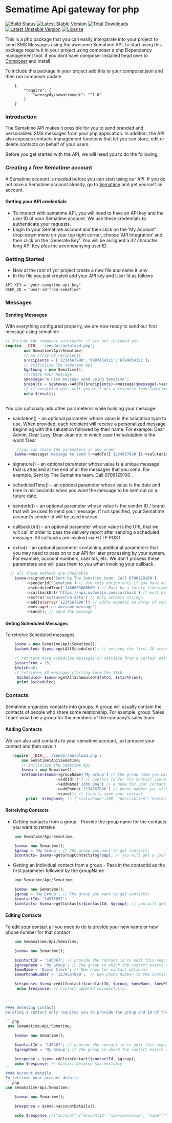 
# Sematime Api gateway for php 

[![Build Status](https://travis-ci.org/weezqyd/sematime-api.svg?branch=master)](http://travis-ci.org/weezqydy/sematimeapi) 
[![Latest Stable Version](https://poser.pugx.org/weezqydy/sematimeapi/v/stable)](https://packagist.org/packages/weezqydy/sematimeapi) [![Total Downloads](https://poser.pugx.org/weezqydy/sematimeapi/downloads)](https://packagist.org/packages/weezqydy/sematimeapi) [![Latest Unstable Version](https://poser.pugx.org/weezqydy/sematimeapi/v/unstable)](https://packagist.org/packages/weezqydy/sematimeapi) [![License](https://poser.pugx.org/weezqydy/sematimeapi/license)](https://packagist.org/packages/weezqydy/sematimeapi)

This is a php package that you can easily intergarate into your project to send SMS Messages using the awesome Sematime API, to start using this package require it in your project using composer a php Dependency management tool.
if you dont have composer installed head over to [Composer](http://getcomposer.org/download) and install

To include this package in your project add this to your composer.json and then run composer update
```
    {
        "require": {
            "weezqydy/sematimeapi": "^1.0"
        }
    }
```
### Introduction
The Sematime API makes it possible for you to send branded and personalized SMS messages
from your php application. In addition, the API also exposes contacts management functions that let
you can store, edit or delete contacts on behalf of your users.

Before you get started with the API, we will need you to do the following:
### Creating a free Sematime account
A Sematime account is needed before you can start using our API. If you do not have a
Sematime account already, go to [Sematime](http://sematime.elasticbeanstalk.com/register) and get
yourself an account.

#### Getting your API credentials

- To interact with sematime API, you will need to have an API key and the user ID of your Sematime account. We use these credentials to authenticate your requests.
- Login to your Sematime account and then click on the ‘My Account’ drop-down menu on your top right corner, choose ‘API Integration’ and then click on the ‘Generate Key’. You will be assigned a 32 character long API Key plus the accompanying user ID.

### Getting Started
- Now at the root of yor project create a new file and name it .env 
- In the file you just created add your API key and User Id as follows
```
API_KEY = "your-sematime-api-key"
USER_ID = "user-id-from-sematime"
```

### Messages
#### Sending Messages

With everything configured properly, we are now ready to send our first message using sematime
```php
// Include the composer autoloader if its not included yet
require __DIR__.'/vendor/autoload.php';
        use Sematime\Api\Sematime;
        // An Array of recipients
        $recipients = ['1234567890','0987654321','6789054321'];
        // Initialize The Sematime Api
        $gateway = new Sematime();
        //Create Your Message
        $message='A nice message send using Sematime';      
        $results = $gateway->AddTo($recipients)->message($message)->send();
        // if evrything goes well you will get a response from Sematime
        echo $results;
        
 ```
 You can optionally add other parameterss while building your message

 - salutation() – an optional parameter whose value is the salutation type to use.
When provided, each recipient will receive a personalized message beginning
with the salutation followed by their name. For example: Dear Admin, Dear
Lucy, Dear Jean etc in which case the salutation is the word ‘Dear
```php
     //you can chain the parameters in any order
    $sema->message('message to send')->addTo(['1234567890'])->salutation('Dear')->send();
```
- signature() - an optional parameter whose value is a unique message that is
attached at the end of all the messages that you send. For example, Sent by The
Sematime team. Call 0706129100 .

- scheduledTime() – an optional parameter whose value is the date and time in
milliseconds when you want the message to be sent out on a future date.

- senderId() – an optional parameter whose value is the sender ID / brand that
will be used to send your message. If not specified, your Sematime
account’s sender Id will be used instead.

- callbackUrl() – an optional parameter whose value is the URL that we will call in
order to pass the delivery report after sending a scheduled message. All callbacks
are invoked via HTTP POST.

- extra() – an optional parameter containing additional parameters that
you may need to pass on to our API for later processing by your system. For
example, account numbers, user Ids, etc. We don’t process these parameters and
will pass them to you when invoking your callback.

```php
  // all these methods are chainable
    $sema->signature('Sent by The Sematime team. Call 0706129100')
         ->senderId('Sematime') // Use this option only if you have an existing  ID
         ->scheduledTime('1466683660000') // Must be a future timestamp
         ->callbackUrl('https://api.mydomain.com/callback') // must be an existing and Valid URL
         ->extra('extra=extra data') // Only accepts strings 
         ->addTo(array('1234567890')) // addTo expects an array of recipients
         ->message('an awesome message')
         ->send(); // send the message
```
#### Geting Scheduled Messages
To retreive Scheduled messages  
```php
    $sema = new Sematime\Api\Sematime();
    $scheduled= $sema->getAllScheduled(); // returns the first 20 scheduled messages

    /* retrieve more scheduled messages or retrieve from a certain point.*/
    $startFrom = 15;
    $fetch=40;
    // retrieves 40 messages starting form the 15th
     $scheduled= $sema->getAllScheduled($fetch, $startFrom);
     print $scheduled;

```
### Contacts
Sematime organizes contacts into groups. A group will usually contain the contacts of people
who share some relationship. For example, group ‘Sales Team’ would be a group for the
members of the company’s sales team.
#### Adding Contacts
 We can also add contacts to your sematime account, just prepare your contact and then save it
 ```php
    require __DIR__.'/vendor/autoload.php';
        use Sematime\Api\Sematime;      
        // Initialize The Sematime Api
        $sema = new Sematime();
        $response=$sema->groupName('My Group') // the group name you wish to add contacts
                       ->addId('1') // contact id for the contact you want to add
                       ->addName('John Doe') // a name for your contact 
                       ->addPhone('1234567890') // phone number you wish to add
                       ->save(); // finally save your contact
          print  $response; // {"statusCode":200, "description":"Contacts added successfully.","totalContacts":1, "contactsAdded":1}
 ```


#### Retreiving Contacts

- Getting contacts from a group - Provide the group name for the contacts you want to retreive


```php
    use Sematime/Api/Sematime;

    $sema= new Sematime();
    $group = 'My Group'; // The group you want to get contacts;
    $contacts= $sema->getGroupContacts($group); // you will get a json formated string of your contacts

```
- Getting an Individual contact from a group - Pass in the contactId as the first parameter followed by the groupName

```php
    use Sematime/Api/Sematime;

    $sema= new Sematime();
    $group = 'My Group'; // The group you want to get contacts;
    $contactId= '14578652';
    $contacts= $sema->getContacts($contactId, $group); // you will get a json formated string of the contact

```
#### Editing Contacts
To edit your contact all you need to do is provide your new name or new phone number for that contact

````php
    use Semamatime/Api/Sematime;

    $sema= new Sematime();

    $contactId = '145367'; // provide the contact id to edit this required
    $groupName = 'My Group'; // The group in which the contact exists this is required
    $newName = 'David Clerk'; // New name for contact optional
    $newPhoneNumber = '1234567890';  // New phone Number to the contact, optional

    $response= $sema->editContact($constactId, $group, $newName, $newPhoneNumber);
     echo $response; // Contact updated successfully.
            

```
#### Deleting Contacts
Deleting a contact only requires you to provide the group and ID of the contact you wish to delete

```php
 use Semamatime/Api/Sematime;

    $sema= new Sematime();

    $contactId = '145367'; // provide the contact id to edit this required
    $groupName = 'My Group'; // The group in which the contact exists this is required

    $response = $sema->deleteContact($contactId, $group);
    echo $response; // Contact Deleted successfully
```
#### Account details
To retrieve your account details 
```php 
use Semamatime/Api/Sematime;

    $sema= new Sematime();

    $response = $sema->accountDetails();

    echo $response //{"account":{"accountId":"xxxxxxxxxxxxx", "name":"Your Name", "phoneNumber":"123456789", "smsBalance":0, "accountType":"school", "senderId":"Sematime", "paymentPlan":"prepaid", "createdOn":"Wed, 09\/09\/2015 04:59 PM"}, "statusCode":200, "description":"Account profile retrieved successfully."}